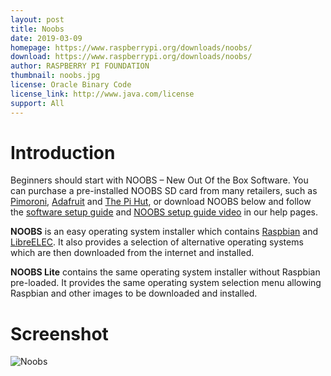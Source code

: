 ```yaml
---
layout: post
title: Noobs
date: 2019-03-09
homepage: https://www.raspberrypi.org/downloads/noobs/
download: https://www.raspberrypi.org/downloads/noobs/
author: RASPBERRY PI FOUNDATION
thumbnail: noobs.jpg
license: Oracle Binary Code 
license_link: http://www.java.com/license
support: All
---
```


# Introduction
<p>Beginners should start with NOOBS &#8211; New Out Of the Box Software. You can purchase a pre-installed NOOBS SD card from many retailers, such as <a href="https://shop.pimoroni.com/products/noobs-8gb-sd-card">Pimoroni</a>, <a href="https://www.adafruit.com/products/1583">Adafruit</a> and <a href="http://thepihut.com/collections/raspberry-pi-sd-cards-and-adapters/products/noobs-preinstalled-sd-card">The Pi Hut</a>, or download NOOBS below and follow the <a href="https://projects.raspberrypi.org/en/projects/raspberry-pi-setting-up">software setup guide</a> and <a href="https://www.raspberrypi.org/help/videos/#noobs-setup">NOOBS setup guide video</a> in our help pages.</p>
<p><strong>NOOBS</strong> is an easy operating system installer which contains <a href="https://www.raspberrypi.org/downloads/raspbian/">Raspbian</a> and <a href="https://libreelec.tv/">LibreELEC</a>. It also provides a selection of alternative operating systems which are then downloaded from the internet and installed.</p>
<p><strong>NOOBS Lite</strong> contains the same operating system installer without Raspbian pre-loaded. It provides the same operating system selection menu allowing Raspbian and other images to be downloaded and installed.</p>

# Screenshot

![Noobs](https://raw.githubusercontent.com/rpisystem/RPiSystem.github.io/master/thumbnails/Screenshot/noobs.png)

